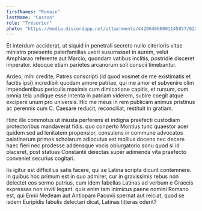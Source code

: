 ```yaml
---
firstNames: "Romain"
lastName: "Cosson"
role: "Trésorier"
photo: "https://media.discordapp.net/attachments/442064666001145857/622138264861540372/IMG_20190910_121552.jpg?width=254&height=469"
---
```


Et interdum acciderat, ut siquid in penetrali secreto nullo citerioris vitae ministro praesente paterfamilias uxori susurrasset in aurem, velut Amphiarao referente aut Marcio, quondam vatibus inclitis, postridie disceret imperator. ideoque etiam parietes arcanorum soli conscii timebantur.

Ardeo, mihi credite, Patres conscripti (id quod vosmet de me existimatis et facitis ipsi) incredibili quodam amore patriae, qui me amor et subvenire olim impendentibus periculis maximis cum dimicatione capitis, et rursum, cum omnia tela undique esse intenta in patriam viderem, subire coegit atque excipere unum pro universis. Hic me meus in rem publicam animus pristinus ac perennis cum C. Caesare reducit, reconciliat, restituit in gratiam.

Hinc ille commotus ut iniusta perferens et indigna praefecti custodiam protectoribus mandaverat fidis. quo conperto Montius tunc quaestor acer quidem sed ad lenitatem propensior, consulens in commune advocatos palatinarum primos scholarum adlocutus est mollius docens nec decere haec fieri nec prodesse addensque vocis obiurgatorio sonu quod si id placeret, post statuas Constantii deiectas super adimenda vita praefecto conveniet securius cogitari.

Iis igitur est difficilius satis facere, qui se Latina scripta dicunt contemnere. in quibus hoc primum est in quo admirer, cur in gravissimis rebus non delectet eos sermo patrius, cum idem fabellas Latinas ad verbum e Graecis expressas non inviti legant. quis enim tam inimicus paene nomini Romano est, qui Ennii Medeam aut Antiopam Pacuvii spernat aut reiciat, quod se isdem Euripidis fabulis delectari dicat, Latinas litteras oderit?